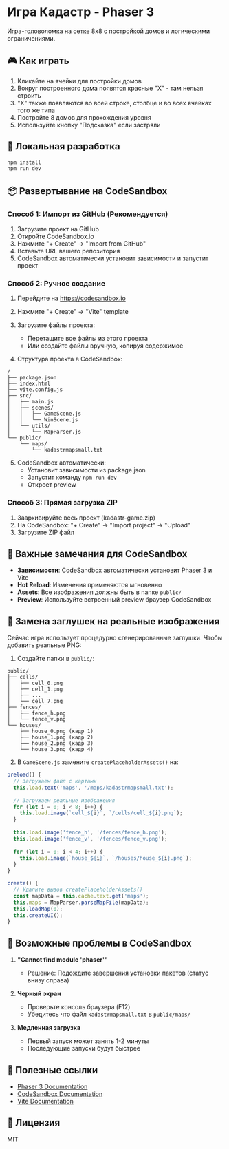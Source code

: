 # Игра Кадастр - Phaser 3

Игра-головоломка на сетке 8x8 с постройкой домов и логическими ограничениями.

## 🎮 Как играть

1. Кликайте на ячейки для постройки домов
2. Вокруг построенного дома появятся красные "X" - там нельзя строить
3. "X" также появляются во всей строке, столбце и во всех ячейках того же типа
4. Постройте 8 домов для прохождения уровня
5. Используйте кнопку "Подсказка" если застряли

## 🚀 Локальная разработка

```bash
npm install
npm run dev
```

## 📦 Развертывание на CodeSandbox

### Способ 1: Импорт из GitHub (Рекомендуется)

1. Загрузите проект на GitHub
2. Откройте CodeSandbox.io
3. Нажмите "+ Create" → "Import from GitHub"
4. Вставьте URL вашего репозитория
5. CodeSandbox автоматически установит зависимости и запустит проект

### Способ 2: Ручное создание

1. Перейдите на https://codesandbox.io
2. Нажмите "+ Create" → "Vite" template
3. Загрузите файлы проекта:
   - Перетащите все файлы из этого проекта
   - Или создайте файлы вручную, копируя содержимое

4. Структура проекта в CodeSandbox:
```
/
├── package.json
├── index.html
├── vite.config.js
├── src/
│   ├── main.js
│   ├── scenes/
│   │   ├── GameScene.js
│   │   └── WinScene.js
│   └── utils/
│       └── MapParser.js
└── public/
    └── maps/
        └── kadastrmapsmall.txt
```

5. CodeSandbox автоматически:
   - Установит зависимости из package.json
   - Запустит команду `npm run dev`
   - Откроет preview

### Способ 3: Прямая загрузка ZIP

1. Заархивируйте весь проект (kadastr-game.zip)
2. На CodeSandbox: "+ Create" → "Import project" → "Upload"
3. Загрузите ZIP файл

## 📝 Важные замечания для CodeSandbox

- **Зависимости**: CodeSandbox автоматически установит Phaser 3 и Vite
- **Hot Reload**: Изменения применяются мгновенно
- **Assets**: Все изображения должны быть в папке `public/`
- **Preview**: Используйте встроенный preview браузер CodeSandbox

## 🎨 Замена заглушек на реальные изображения

Сейчас игра использует процедурно сгенерированные заглушки. Чтобы добавить реальные PNG:

1. Создайте папки в `public/`:
```
public/
├── cells/
│   ├── cell_0.png
│   ├── cell_1.png
│   ├── ...
│   └── cell_7.png
├── fences/
│   ├── fence_h.png
│   └── fence_v.png
└── houses/
    ├── house_0.png (кадр 1)
    ├── house_1.png (кадр 2)
    ├── house_2.png (кадр 3)
    └── house_3.png (кадр 4)
```

2. В `GameScene.js` замените `createPlaceholderAssets()` на:
```javascript
preload() {
  // Загружаем файл с картами
  this.load.text('maps', '/maps/kadastrmapsmall.txt');
  
  // Загружаем реальные изображения
  for (let i = 0; i < 8; i++) {
    this.load.image(`cell_${i}`, `/cells/cell_${i}.png`);
  }
  
  this.load.image('fence_h', '/fences/fence_h.png');
  this.load.image('fence_v', '/fences/fence_v.png');
  
  for (let i = 0; i < 4; i++) {
    this.load.image(`house_${i}`, `/houses/house_${i}.png`);
  }
}

create() {
  // Удалите вызов createPlaceholderAssets()
  const mapData = this.cache.text.get('maps');
  this.maps = MapParser.parseMapFile(mapData);
  this.loadMap(0);
  this.createUI();
}
```

## 🐛 Возможные проблемы в CodeSandbox

1. **"Cannot find module 'phaser'"**
   - Решение: Подождите завершения установки пакетов (статус внизу справа)

2. **Черный экран**
   - Проверьте консоль браузера (F12)
   - Убедитесь что файл `kadastrmapsmall.txt` в `public/maps/`

3. **Медленная загрузка**
   - Первый запуск может занять 1-2 минуты
   - Последующие запуски будут быстрее

## 🔗 Полезные ссылки

- [Phaser 3 Documentation](https://photonstorm.github.io/phaser3-docs/)
- [CodeSandbox Documentation](https://codesandbox.io/docs)
- [Vite Documentation](https://vitejs.dev/)

## 📄 Лицензия

MIT
